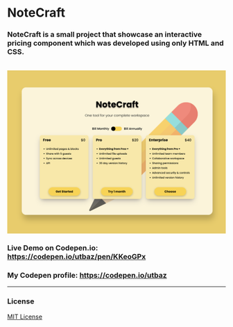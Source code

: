 # NoteCraft

### NoteCraft is a small project that showcase an interactive pricing component which was developed using only HTML and CSS.
<br/>
<img align="center" src="https://github.com/Uzafar90/NoteCraft/blob/master/NoteCraft.png"/>
<br/>

### Live Demo on Codepen.io: https://codepen.io/utbaz/pen/KKeoGPx

### My Codepen profile:  https://codepen.io/utbaz

<hr/>

### License
[MIT License](LICENSE)
